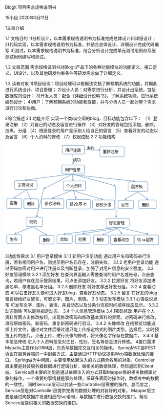 Blogit
项目需求规格说明书

15小组
2020年3月11日



1文档介绍

1.1 文档目的
1)分析设计，以本需求规格说明书为标准完成总体设计和详细设计；
2)代码实现，以本需求规格说明书为标准，并结合总体设计、详细设计完成代码编写
3)测试，以本需求规格说明书为标准，结合分析设计完成单元测试用例和系统测试用例编写和测试。

1.2 文档范围
需求规格说明书对Blogit产品下的各种功能模块的功能定义、接口定义、UI设计、以及其他研发约束条件等研发需求做了详细定义。

1.3 读者对象
1)项目经理：项目经理可以根据该文档了解预期系统的功能，并据此进行系统设计、项目管理；
2)设计人员：对需求进行分析，并设计出系统，包括数据库的设计；
3)开发人员：配合《详细设计说明书》，了解系统功能，进行系统编码设计；
4)用户：了解预期系统的功能和性能，并与分析人员一起对整个需求进行讨论和协商。


2综合描述
2.1 功能介绍
实现一个类qq空间的blog，目标功能包含以下：
（1）登录注册
（2）对自己的动态及留言进行操作
（3）对好友的管理包括添加，删除，拉黑，分组
（4）根据登录的用户显示别人给自己的留言
（5）查看好友的动态以及留言
（6）个人资料的修改
（7）权限控制
2.2 功能结构
![images](https://github.com/Tiejingwu/XDU2020webpro/blob/master/img/%E5%8A%9F%E8%83%BD%E7%BB%93%E6%9E%84.png)
3功能性需求
3.1 用户登录模块
3.1.1 新用户注册功能
通过用户名和密码进行注册，若有相同用户名，则提示用户名已存在，注册失败。
3.1.2 老用户登录功能
通过密码加密对用户进行注册以及判断登录，加强了对用户信息的安全强度。
3.2 好友管理模块
3.2.1 添加好友
在查询界面输入需要查询的用户名或账号，点击查询，若用户存在显示搜索结果，可点击添加好友。
3.2.2 拉黑好友
将好友添加进黑名单，移进黑名单分组。
3.2.3 删除好友
将好友移出好友分组。
3.2.4 查看动态
可以右击好友头像可进入好友blog，查看好友动态。
3.2.5 留言
在好友的blog留言板给好友留言，可留文字，图片，表情。
3.3 动态发布模块
3.3.1 心情说说发布
可发布文字，图片，表情。并且动态以及分条分页按时间顺序动态显示。
3.3.2 动态删除
可以删除指定动态。
3.4 个人信息管理模块
3.4.1密码修改
用户在个人资料界面点击修改按钮，出现修改密码和修改基本资料的界面。对密码进行修改，填写原始密码，新密码，重复新密码进行验证。
3.4.2 头像修改
在线预览功能选择上传文件，通过对文件后缀过滤只能上传指定格式的图片类型。选择后，实时预览上传的图片。点击上传，进行头像的修改，将头像名字保存在数据库。
3.4.3 基本信息修改
进入个人资料信息对生日、性别、签名等信息进行修改。
4接口需求
Mybatis主要作为ORM层，负责与数据库交互相关的操作。 SpringMVC是REST协议在服务器端的一中封装方式，主要通过HTTP协议提供Web端数据处理的接口。
Spring做为中间层，主要使用依赖注入的方式耦合各层的对象。Controller层主要是封装服务器数据进行逻辑分析，做相关的数据处理，然后返回到Client端。
Service层主要的功能是通过依赖注入的方式获取Mapper层的相关数据库对象的操作，一个重要的事情就是事务处理，保证多表同时操作时，数据库中的数据的一致性。
同时Service层可以封装一些Controller层需要的操作，总而言之，Service层是对Controller层提供完善的数据处理的封装好的对象。
Mapper层主要是通过向数据库发送相应的sql语句，与数据库进行数据交换的接口。帮助Service层提供相关的数据交换的接口。

